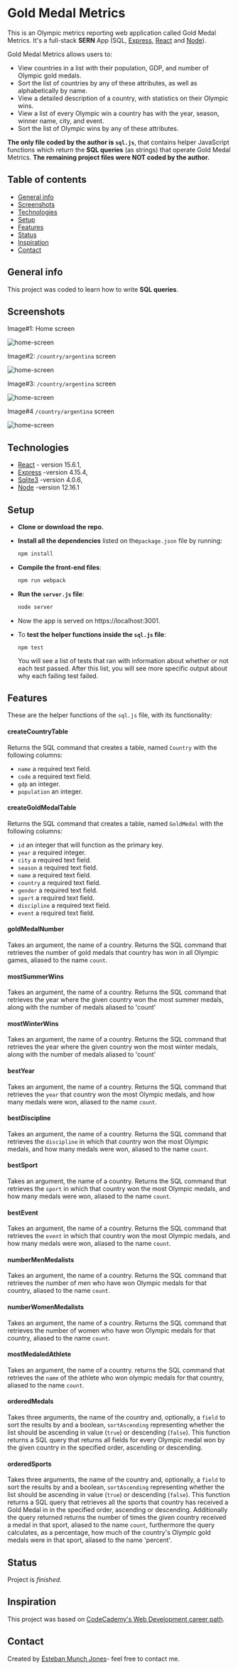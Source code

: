 # Gold Medal Metrics

This is an Olympic metrics reporting web application called Gold Medal Metrics. It's a full-stack **SERN** App (SQL,  [Express](https://www.npmjs.com/package/express), [React](https://github.com/facebook/react) and [Node](https://nodejs.org/en/)).

Gold Medal Metrics allows users to:

 - View countries in a list with their population, GDP, and number of Olympic gold medals.
 - Sort the list of countries by any of these attributes, as well as alphabetically by name.
 - View a detailed description of a country, with statistics on their Olympic wins.
 - View a list of every Olympic win a country has with the year, season, winner name, city, and event.
 - Sort the list of Olympic wins by any of these attributes.

**The only file coded by the author is `sql.js`**, that contains helper JavaScript functions which return the **SQL queries** (as strings) that operate Gold Medal Metrics. **The remaining project files were NOT coded by the author.**



## Table of contents

* [General info](#general-info)
* [Screenshots](#screenshots)
* [Technologies](#technologies)
* [Setup](#setup)
* [Features](#features)
* [Status](#status)
* [Inspiration](#inspiration)
* [Contact](#contact)



## General info

This project was coded to learn how to write **SQL queries**.



## Screenshots

Image#1: Home screen

![home-screen](img/image01.png)



Image#2:  `/country/argentina` screen

![home-screen](img/image02.png)



Image#3: `/country/argentina` screen

![home-screen](img/image03.png)



Image#4 `/country/argentina` screen

![home-screen](img/image04.png)

## Technologies

* [React](https://github.com/facebook/react) - version 15.6.1,
* [Express](https://www.npmjs.com/package/express) -version 4.15.4,
* [Sqlite3](https://www.npmjs.com/package/sqlite3)  -version 4.0.6,
* [Node](https://nodejs.org/en/) -version 12.16.1



## Setup

* **Clone or download the repo.**

* **Install all the dependencies** listed on the`package.json` file by running:

  ```bash
  npm install
  ```

* **Compile the front-end files**:

  ```bash
  npm run webpack
  ```

* **Run the `server.js` file**:

  ```bash
  node server
  ```

* Now the app is served on https://localhost:3001.

* To **test the helper functions inside the `sql.js` file**:

  ```
  npm test
  ```

   You will see a list of tests that ran with information about whether or not each test passed. After this list, you will see more specific output about why each failing test failed.



## Features

These are the helper functions of the `sql.js` file, with its functionality:

#### createCountryTable

Returns the SQL command that creates a table, named `Country` with the following columns:

 - `name` a required text field.
 - `code` a required text field.
 - `gdp` an integer.
 - `population` an integer.

#### createGoldMedalTable

Returns the SQL command that creates a table, named `GoldMedal` with the following columns:

 - `id` an integer that will function as the primary key.
 - `year` a required integer.
 - `city` a required text field.
 - `season` a required text field.
 - `name` a required text field.
 - `country` a required text field.
 - `gender` a required text field.
 - `sport` a required text field.
 - `discipline` a required text field.
 - `event` a required text field.

#### goldMedalNumber

Takes an argument, the name of a country. Returns the SQL command that retrieves the number of gold medals that country has won in all Olympic games, aliased to the name `count`.

#### mostSummerWins

Takes an argument, the name of a country. Returns the SQL command that retrieves the year where the given country won the most summer medals, along with the number of medals aliased to 'count'

#### mostWinterWins

Takes an argument, the name of a country. Returns the SQL command that retrieves the year where the given country won the most winter medals, along with the number of medals aliased to 'count'

#### bestYear

Takes an argument, the name of a country. Returns the SQL command that retrieves the `year` that country won the most Olympic medals, and how many medals were won, aliased to the name `count`.

#### bestDiscipline

Takes an argument, the name of a country. Returns the SQL command that retrieves the `discipline` in which that country won the most Olympic medals, and how many medals were won, aliased to the name `count`.

#### bestSport

Takes an argument, the name of a country. Returns the SQL command that retrieves the `sport` in which that country won the most Olympic medals, and how many medals were won, aliased to the name `count`.

#### bestEvent

Takes an argument, the name of a country. Returns the SQL command that retrieves the `event` in which that country won the most Olympic medals, and how many medals were won, aliased to the name `count`.

#### numberMenMedalists

Takes an argument, the name of a country. Returns the SQL command that retrieves the number of men who have won Olympic medals for that country, aliased to the name `count`.

#### numberWomenMedalists

Takes an argument, the name of a country. Returns the SQL command that retrieves the number of women who have won Olympic medals for that country, aliased to the name `count`.

#### mostMedaledAthlete

Takes an argument, the name of a country. returns the SQL command that retrieves the `name` of the athlete who won olympic medals for that country, aliased to the name `count`.

#### orderedMedals

Takes three arguments, the name of the country and, optionally, a `field` to sort the results by and a boolean, `sortAscending` representing whether the list should be ascending in value (`true`) or descending (`false`). This function returns a SQL query that returns all fields for every Olympic medal won by the given country in the specified order, ascending or descending.

#### orderedSports

Takes three arguments, the name of the country and, optionally, a `field` to sort the results by and a boolean, `sortAscending` representing whether the list should be ascending in value (`true`) or descending (`false`). This function returns a SQL query that retrieves all the sports that country has received a Gold Medal in in the specified order, ascending or descending. Additionally the query returned returns the number of times the given country received a medal in that sport, aliased to the name `count`, furthermore the query calculates, as a percentage, how much of the country's Olympic gold medals were in that sport, aliased to the name 'percent'.

## Status

Project is _finished_. 



## Inspiration

This project was based on [CodeCademy's Web Development career path](https://www.codecademy.com/learn/paths/web-development).



## Contact

Created by [Esteban Munch Jones](https://www.linkedin.com/in/estebanmunchjones/)- feel free to contact me.